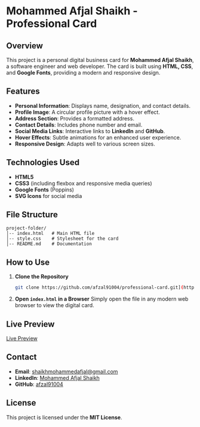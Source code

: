 # Mohammed Afjal Shaikh - Professional Card

## Overview

This project is a personal digital business card for **Mohammed Afjal Shaikh**, a software engineer and web developer. The card is built using **HTML, CSS**, and **Google Fonts**, providing a modern and responsive design.

## Features

- **Personal Information**: Displays name, designation, and contact details.
- **Profile Image**: A circular profile picture with a hover effect.
- **Address Section**: Provides a formatted address.
- **Contact Details**: Includes phone number and email.
- **Social Media Links**: Interactive links to **LinkedIn** and **GitHub**.
- **Hover Effects**: Subtle animations for an enhanced user experience.
- **Responsive Design**: Adapts well to various screen sizes.

## Technologies Used

- **HTML5**
- **CSS3** (including flexbox and responsive media queries)
- **Google Fonts** (Poppins)
- **SVG Icons** for social media

## File Structure

```
project-folder/
│-- index.html   # Main HTML file
│-- style.css    # Stylesheet for the card
│-- README.md    # Documentation
```

## How to Use

1. **Clone the Repository**
   ```sh
   git clone https://github.com/afzal91004/professional-card.git](https://github.com/Afzal91004/Mohammed-Afjal-Shaikh---Professional-Card
   ```
2. **Open `index.html` in a Browser**
   Simply open the file in any modern web browser to view the digital card.

## Live Preview

[Live Preview](https://mohammed-afjal-shaikh-professional-card.vercel.app/)


## Contact

- **Email**: [shaikhmohammedafjal@gmail.com](mailto:shaikhmohammedafjal@gmail.com)
- **LinkedIn**: [Mohammed Afjal Shaikh](https://www.linkedin.com/in/mohammed-afjal-shaikh/)
- **GitHub**: [afzal91004](https://github.com/afzal91004/)

## License

This project is licensed under the **MIT License**.
